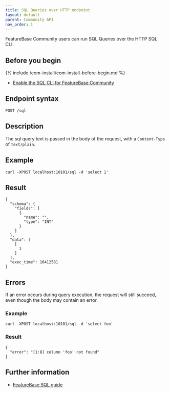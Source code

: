 ```yaml
---
title: SQL Queries over HTTP endpoint
layout: default
parent: Community API
nav_order: 1
---
```


FeatureBase Community users can run SQL Queries over the HTTP SQL CLI.

## Before you begin

{% include /com-install/com-install-before-begin.md %}
* [Enable the SQL CLI for FeatureBase Community](/docs/community/com-config/com-config-sql-cli-enable)

## Endpoint syntax

`POST /sql`

## Description

The sql query text is passed in the body of the request, with a `Content-Type` of `text/plain`.

## Example

``` request
curl -XPOST localhost:10101/sql -d 'select 1'
```

## Result

``` response
{
  "schema": {
    "fields": [
      {
        "name": "",
        "type": "INT"
      }
    ]
  },
  "data": [
    [
      1
    ]
  ],
  "exec_time": 16412581
}
```

## Errors

If an error occurs during query execution, the request will still succeed, even though the body may contain an error.

### Example

``` request
curl -XPOST localhost:10101/sql -d 'select foo'
```

### Result

``` response
{
  "error": "[1:8] column 'foo' not found"
}
```

## Further information

* [FeatureBase SQL guide](/docs/sql-guide/sql-guide-home)
